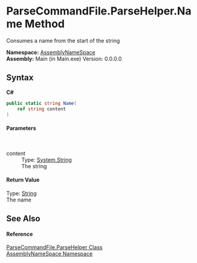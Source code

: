 # ParseCommandFile.ParseHelper.Name Method 
 

Consumes a name from the start of the string

**Namespace:**&nbsp;<a href="6bcc80ef-5cfd-db5f-1eb2-7297d1c16397">AssemblyNameSpace</a><br />**Assembly:**&nbsp;Main (in Main.exe) Version: 0.0.0.0

## Syntax

**C#**<br />
``` C#
public static string Name(
	ref string content
)
```


#### Parameters
&nbsp;<dl><dt>content</dt><dd>Type: <a href="http://msdn2.microsoft.com/en-us/library/s1wwdcbf" target="_blank">System.String</a><br />The string</dd></dl>

#### Return Value
Type: <a href="http://msdn2.microsoft.com/en-us/library/s1wwdcbf" target="_blank">String</a><br />The name

## See Also


#### Reference
<a href="86fef9b8-965c-bb8b-3ad0-ad088dc80ecd">ParseCommandFile.ParseHelper Class</a><br /><a href="6bcc80ef-5cfd-db5f-1eb2-7297d1c16397">AssemblyNameSpace Namespace</a><br />